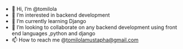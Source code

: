 - 👋 Hi, I’m @tomilola
- 👀 I’m interested in backend development
- 🌱 I’m currently learning Django 
- 💞️ I’m looking to collaborate on any backend development using front end languages ,python and django
- 📫 How to reach me @tomilolamustapha@gmail.com

<!---
tomilolamustapha/tomilolamustapha is a ✨ special ✨ repository because its `README.md` (this file) appears on your GitHub profile.
You can click the Preview link to take a look at your changes.
--->
